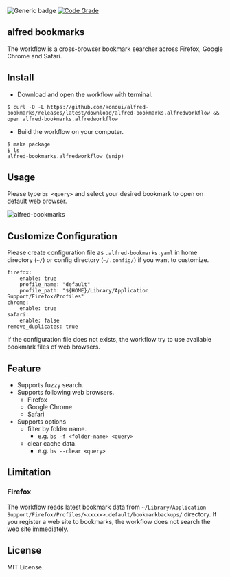 ![Generic badge](https://github.com/konoui/alfred-bookmarks/workflows/test/badge.svg)
[![Code Grade](https://api.codiga.io/project/20714/status/svg)](https://www.codiga.io)

## alfred bookmarks

The workflow is a cross-browser bookmark searcher across Firefox, Google Chrome and Safari.

## Install

- Download and open the workflow with terminal.

```
$ curl -O -L https://github.com/konoui/alfred-bookmarks/releases/latest/download/alfred-bookmarks.alfredworkflow && open alfred-bookmarks.alfredworkflow
```

- Build the workflow on your computer.

```
$ make package
$ ls
alfred-bookmarks.alfredworkflow (snip)
```

## Usage

Please type `bs <query>` and select your desired bookmark to open on default web browser.

![alfred-bookmarks](./alfred-bookmarks.gif)

## Customize Configuration

Please create configuration file as `.alfred-bookmarks.yaml` in home directory (`~/`) or config directory (`~/.config/`) if you want to customize.

```
firefox:
    enable: true
    profile_name: "default"
    profile_path: "${HOME}/Library/Application Support/Firefox/Profiles"
chrome:
    enable: true
safari:
    enable: false
remove_duplicates: true
```

If the configuration file does not exists, the workflow try to use available bookmark files of web browsers.

## Feature

- Supports fuzzy search.
- Supports following web browsers.
  - Firefox
  - Google Chrome
  - Safari
- Supports options
  - filter by folder name.
    - e.g. `bs -f <folder-name> <query>`
  - clear cache data.
    - e.g. `bs --clear <query>`

## Limitation

### Firefox

The workflow reads latest bookmark data from `~/Library/Application Support/Firefox/Profiles/<xxxxx>.default/bookmarkbackups/` directory.
If you register a web site to bookmarks, the workflow does not search the web site immediately.

## License

MIT License.
